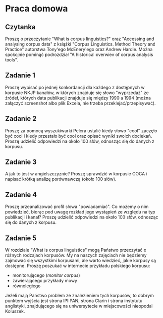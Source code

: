 # Praca domowa

## Czytanka

Proszę o przeczytanie "What is corpus linguistics?" oraz "Accessing and analysing corpus data" z książki "Corpus Linguistics. Method Theory and Practice" autorstwa Tony'ego McEnery'ego oraz Andrew Hardie. Można spokojnie pominąć podrozdział "A historical overwiev of corpus analysis tools".

## Zadanie 1

Proszę wypisać po jednej konkordancji dla każdego z dostępnych w korpusie NKJP kanałów, w których znajduje się słowo "wyprzedaż" ze źródeł, których data publikacji znajduje się między 1990 a 1994 (można załączyć screenshot albo plik Excela, nie trzeba przeklejać/przepisywać).

## Zadanie 2

Proszę za pomocą wyszukiwarki Pelcra ustalić kiedy słowo "cool" zaczęło być cool i kiedy przestało być cool oraz opisać wyniki swoich dociekań. Proszę udzielić odpowiedzi na około 100 słów, odnosząc się do danych z korpusu.

## Zadanie 3

A jak to jest w angielszczyznie? Proszę sprawdzić w korpusie COCA i napisać krótką analizę porównawczą (około 100 słów).

## Zadanie 4

Proszę przeanalizować profil słowa "powiadamiać". Co możemy o nim powiedzieć, biorąc pod uwagę rozkład jego wystąpień ze względu na typ publikacji i kanał? Proszę udzielić odpowiedzi na około 100 słów, odnosząc się do danych z korpusu.

## Zadanie 5

W rozdziale "What is corpus linguistics" mogą Państwo przeczytać o różnych rodzajach korpusów. My na naszych zajęciach nie będziemy zajmować się wszystkimi korpusami, ale warto wiedzieć, jakie korpusy są dostępne. Proszę poszukać w internecie przykładu polskiego korpusu:
+ monitorującego (*monitor corpus*)
+ zawierającego przykłady mowy
+ równoległego 

Jeżeli mają Państwo problem ze znalezieniem tych korpusów, to dobrym punktem wyjścia jest strona IPI PAN, strona Clarin i strona instytutu anglistyki, znajdującego się na uniwersytecie w miejscowości nieopodal Koluszek.
